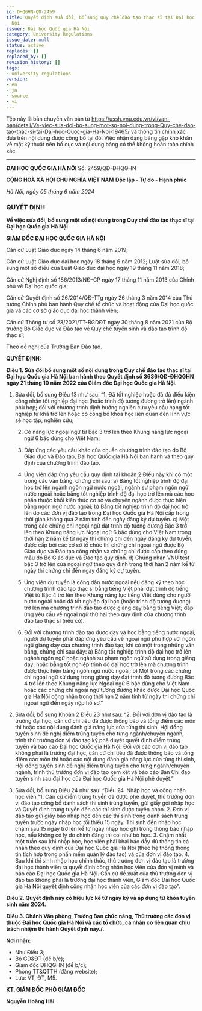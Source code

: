 ```yaml
---
id: DHQGHN-QD-2459
title: Quyết định sửa đổi, bổ sung Quy chế đào tạo thạc sĩ tại Đại học Quốc gia Hà
  Nội
issuer: Đại học Quốc gia Hà Nội
category: University Regulations
issue_date: null
status: active
replaces: []
replaced_by: []
revision_history: []
tags:
- university-regulations
version:
- en
- ja
- source
- vi
---
```

Tệp này là bản chuyển văn bản từ https://ussh.vnu.edu.vn/vi/van-ban/detail/Ve-viec-sua-doi-bo-sung-mot-so-noi-dung-trong-Quy-che-dao-tao-thac-si-tai-Dai-hoc-Quoc-gia-Ha-Noi-19465/ và thông tin chính xác dựa trên nội dung được công bố tại đó.
Việc nhận dạng bảng gặp khó khăn về mặt kỹ thuật nên bố cục và nội dung bảng có thể không hoàn toàn chính xác.

---

**ĐẠI HỌC QUỐC GIA HÀ NỘI**
Số: 2459/QĐ-ĐHQGHN

**CỘNG HOÀ XÃ HỘI CHỦ NGHĨA VIỆT NAM**
**Độc lập - Tự do - Hạnh phúc**

*Hà Nội, ngày 05 tháng 6 năm 2024*

### QUYẾT ĐỊNH
**Về việc sửa đổi, bổ sung một số nội dung trong Quy chế đào tạo thạc sĩ tại Đại học Quốc gia Hà Nội**

**GIÁM ĐỐC ĐẠI HỌC QUỐC GIA HÀ NỘI**

Căn cứ Luật Giáo dục ngày 14 tháng 6 năm 2019;

Căn cứ Luật Giáo dục đại học ngày 18 tháng 6 năm 2012; Luật sửa đổi, bổ sung một số điều của Luật Giáo dục đại học ngày 19 tháng 11 năm 2018;

Căn cứ Nghị định số 186/2013/NĐ-CP ngày 17 tháng 11 năm 2013 của Chính phủ về Đại học quốc gia;

Căn cứ Quyết định số 26/2014/QĐ-TTg ngày 26 tháng 3 năm 2014 của Thủ tướng Chính phủ ban hành Quy chế tổ chức và hoạt động của Đại học quốc gia và các cơ sở giáo dục đại học thành viên;

Căn cứ Thông tư số 23/2021/TT-BGDĐT ngày 30 tháng 8 năm 2021 của Bộ trưởng Bộ Giáo dục và Đào tạo về Quy chế tuyển sinh và đào tạo trình độ thạc sĩ;

Theo đề nghị của Trưởng Ban Đào tạo.

**QUYẾT ĐỊNH:**

**Điều 1. Sửa đổi bổ sung một số nội dung trong Quy chế đào tạo thạc sĩ tại Đại học Quốc gia Hà Nội ban hành theo Quyết định số 3636/QĐ-ĐHQGHN ngày 21 tháng 10 năm 2022 của Giám đốc Đại học Quốc gia Hà Nội.**

1.  Sửa đổi, bổ sung Điều 13 như sau:
    “1. Đã tốt nghiệp hoặc đã đủ điều kiện công nhận tốt nghiệp đại học (hoặc trình độ tương đương trở lên) ngành phù hợp; đối với chương trình định hướng nghiên cứu yêu cầu hạng tốt nghiệp từ khá trở lên hoặc có công bố khoa học liên quan đến lĩnh vực sẽ học tập, nghiên cứu;

    2. Có năng lực ngoại ngữ từ Bậc 3 trở lên theo Khung năng lực ngoại ngữ 6 bậc dùng cho Việt Nam;

    3. Đáp ứng các yêu cầu khác của chuẩn chương trình đào tạo do Bộ Giáo dục và Đào tạo, Đại học Quốc gia Hà Nội ban hành và theo quy định của chương trình đào tạo.

    4. Ứng viên đáp ứng yêu cầu quy định tại khoản 2 Điều này khi có một trong các văn bằng, chứng chỉ sau:
    a) Bằng tốt nghiệp trình độ đại học trở lên ngành ngôn ngữ nước ngoài, ngành sư phạm ngôn ngữ nước ngoài hoặc bằng tốt nghiệp trình độ đại học trở lên mà các học phần thuộc khối kiến thức cơ sở và chuyên ngành được thực hiện bằng ngôn ngữ nước ngoài;
    b) Bằng tốt nghiệp trình độ đại học trở lên do các đơn vị đào tạo trong Đại học Quốc gia Hà Nội cấp trong thời gian không quá 2 năm tính đến ngày đăng ký dự tuyển.
    c) Một trong các chứng chỉ ngoại ngữ đạt trình độ tương đương Bậc 3 trở lên theo Khung năng lực Ngoại ngữ 6 bậc dùng cho Việt Nam trong thời hạn 2 năm kể từ ngày thi chứng chỉ đến ngày đăng ký dự tuyển, được cấp bởi các cơ sở tổ chức thi chứng chỉ ngoại ngữ được Bộ Giáo dục và Đào tạo công nhận và chứng chỉ được cấp theo đúng mẫu do Bộ Giáo dục và Đào tạo quy định.
    d) Chứng nhận VNU test bậc 3 trở lên của ngoại ngữ theo quy định trong thời hạn 2 năm kể từ ngày thi chứng chỉ đến ngày đăng ký dự tuyển.

    5. Ứng viên dự tuyển là công dân nước ngoài nếu đăng ký theo học chương trình đào tạo thạc sĩ bằng tiếng Việt phải đạt trình độ tiếng Việt từ Bậc 4 trở lên theo Khung năng lực tiếng Việt dùng cho người nước ngoài hoặc đã tốt nghiệp đại học (hoặc trình độ tương đương) trở lên mà chương trình đào tạo được giảng dạy bằng tiếng Việt; đáp ứng yêu cầu về ngoại ngữ thứ hai theo quy định của chương trình đào tạo thạc sĩ (nếu có).

    6. Đối với chương trình đào tạo được dạy và học bằng tiếng nước ngoài, người dự tuyển phải đáp ứng yêu cầu về ngoại ngữ phù hợp với ngôn ngữ giảng dạy của chương trình đào tạo, khi có một trong những văn bằng, chứng chỉ sau đây:
    a) Bằng tốt nghiệp trình độ đại học trở lên ngành ngôn ngữ hoặc ngành sư phạm ngôn ngữ sử dụng trong giảng dạy; hoặc bằng tốt nghiệp trình độ đại học trở lên mà chương trình được thực hiện bằng ngôn ngữ nước ngoài;
    b) Một trong các chứng chỉ ngoại ngữ sử dụng trong giảng dạy đạt trình độ tương đương Bậc 4 trở lên theo Khung năng lực Ngoại ngữ 6 bậc dùng cho Việt Nam hoặc các chứng chỉ ngoại ngữ tương đương khác được Đại học Quốc gia Hà Nội công nhận trong thời hạn 2 năm tính từ ngày thi chứng chỉ ngoại ngữ đến ngày nộp hồ sơ.”

2.  Sửa đổi, bổ sung Khoản 2 Điều 23 như sau:
    “2. Đối với đơn vị đào tạo là trường đại học, căn cứ chỉ tiêu đã được thông báo và tổng điểm các môn thi hoặc các nội dung đánh giá năng lực của từng thí sinh, Hội đồng tuyển sinh đề nghị điểm trúng tuyển cho từng ngành/chuyên ngành, trình thủ trưởng đơn vị đào tạo ký phê duyệt quyết định điểm trúng tuyển và báo cáo Đại học Quốc gia Hà Nội.
    Đối với các đơn vị đào tạo không phải là trường đại học, căn cứ chỉ tiêu đã được thông báo và tổng điểm các môn thi hoặc các nội dung đánh giá năng lực của từng thí sinh, Hội đồng tuyển sinh đề nghị điểm trúng tuyển cho từng ngành/chuyên ngành, trình thủ trưởng đơn vị đào tạo xem xét và báo cáo Ban Chỉ đạo tuyển sinh sau đại học của Đại học Quốc gia Hà Nội phê duyệt.”

3.  Sửa đổi, bổ sung Điều 24 như sau:
    “Điều 24. Nhập học và công nhận học viên
    “1. Căn cứ điểm trúng tuyển đã được phê duyệt, thủ trưởng đơn vị đào tạo công bố danh sách thí sinh trúng tuyển, gửi giấy gọi nhập học và Quyết định trúng tuyển đến các thí sinh được tuyển chọn.
    2. Đơn vị đào tạo gửi giấy báo nhập học đến các thí sinh trong danh sách trúng tuyển trước ngày nhập học tối thiểu 15 ngày. Thí sinh đến nhập học chậm sau 15 ngày trở lên kể từ ngày nhập học ghi trong thông báo nhập học, nếu không có lý do chính đáng thì coi như bỏ học.
    3. Chậm nhất một tuần sau khi nhập học, học viên phải khai báo đầy đủ thông tin cá nhân theo quy định của Đại học Quốc gia Hà Nội (theo hệ thống thông tin tích hợp trong phần mềm quản lý đào tạo) và của đơn vị đào tạo.
    4. Sau khi thí sinh nhập học chính thức, thủ trưởng đơn vị đào tạo là trường đại học thành viên ra quyết định công nhận học viên của đơn vị mình và báo cáo Đại học Quốc gia Hà Nội. Căn cứ đề xuất của thủ trưởng đơn vị đào tạo không phải là trường đại học thành viên, Giám đốc Đại học Quốc gia Hà Nội quyết định công nhận học viên của các đơn vị đào tạo”.

**Điều 2. Quyết định này có hiệu lực kể từ ngày ký và áp dụng từ khóa tuyển sinh năm 2024.**

**Điều 3. Chánh Văn phòng, Trưởng Ban chức năng, Thủ trưởng các đơn vị thuộc Đại học Quốc gia Hà Nội và các tổ chức, cá nhân có liên quan chịu trách nhiệm thi hành Quyết định này./.**

**Nơi nhận:**
- Như Điều 3;
- Bộ GD&ĐT (để b/c);
- Giám đốc ĐHQGHN (để b/c);
- Phòng TT&QTTH (đăng website);
- Lưu: VT, ĐT, M5.

**KT. GIÁM ĐỐC**
**PHÓ GIÁM ĐỐC**

**Nguyễn Hoàng Hải**